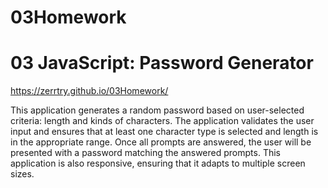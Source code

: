 # 03Homework
# 03 JavaScript: Password Generator
https://zerrtry.github.io/03Homework/

This application generates a random password based on user-selected criteria: length and kinds of characters.
The application validates the user input and ensures that at least one character type is selected and length is in the appropriate range. 
Once all prompts are answered, the user will be presented with a password matching the answered prompts. 
This application is also responsive, ensuring that it adapts to multiple screen sizes.
